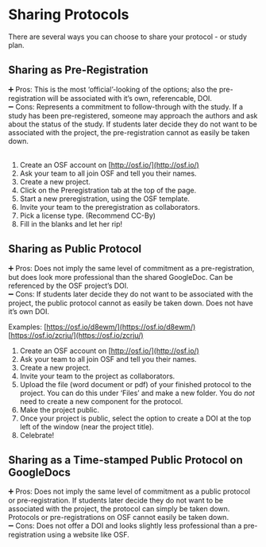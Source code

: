 # **Sharing Protocols**

There are several ways you can choose to share your protocol - or study plan. 

## **Sharing as Pre-Registration**

<aside>
➕ Pros: This is the most ‘official’-looking of the options; also the pre-registration will be associated with it’s own, referencable, DOI.<br>
</aside>

<aside>
➖ Cons: Represents a commitment to follow-through with the study. If a study has been pre-registered, someone may approach the authors and ask about the status of the study. If students later decide they do not want to be associated with the project, the pre-registration cannot as easily be taken down.<br><br>
</aside>

1. Create an OSF account on [http://osf.io/](http://osf.io/)
2. Ask your team to all join OSF and tell you their names.
3. Create a new project.
4. Click on the Preregistration tab at the top of the page.
5. Start a new preregistration, using the OSF template.
6. Invite your team to the preregistration as collaborators.
7. Pick a license type. (Recommend CC-By)
8. Fill in the blanks and let her rip!

## **Sharing as Public Protocol**

<aside>
➕ Pros: Does not imply the same level of commitment as a pre-registration, but does look more professional than the shared GoogleDoc. Can be referenced by the OSF project’s DOI.<br>
</aside>

<aside>
➖ Cons: If students later decide they do not want to be associated with the project, the public protocol cannot as easily be taken down. Does not have it’s own DOI.<br>
</aside>

Examples: [https://osf.io/d8ewm/](https://osf.io/d8ewm/) [https://osf.io/zcrju/](https://osf.io/zcrju/)

1. Create an OSF account on [http://osf.io/](http://osf.io/)
2. Ask your team to all join OSF and tell you their names.
3. Create a new project.
4. Invite your team to the project as collaborators.
5. Upload the file (word document or pdf) of your finished protocol to the project. You can do this under ‘Files’ and make a new folder. You do *not* need to create a new component for the protocol.
6. Make the project public.
7. Once your project is public, select the option to create a DOI at the top left of the window (near the project title).
8. Celebrate!

## Sharing as a **Time-stamped Public Protocol on GoogleDocs**

<aside>
➕ Pros: Does not imply the same level of commitment as a public protocol or pre-registration. If students later decide they do not want to be associated with the project, the protocol can simply be taken down. Protocols or pre-registrations on OSF cannot easily be taken down.<br>
</aside>

<aside>
➖ Cons: Does not offer a DOI and looks slightly less professional than a pre-registration using a website like OSF.<br>
</aside>
